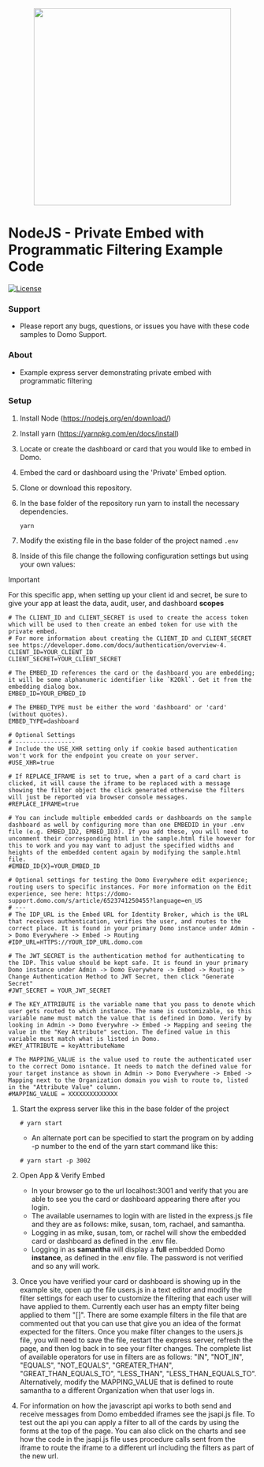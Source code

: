 <div align="center">
  <img src="https://github.com/domoinc/domo-node-sdk/blob/master/domo.png?raw=true" width="400" height="400"/>
</div>

# NodeJS - Private Embed with Programmatic Filtering Example Code
[![License](https://img.shields.io/badge/license-MIT-blue.svg?style=flat)](http://www.opensource.org/licenses/MIT)


### Support

* Please report any bugs, questions, or issues you have with these code samples to Domo Support.

### About

* Example express server demonstrating private embed with programmatic filtering

### Setup

1. Install Node (https://nodejs.org/en/download/)

1. Install yarn (https://yarnpkg.com/en/docs/install)

1. Locate or create the dashboard or card that you would like to embed in Domo.

1. Embed the card or dashboard using the 'Private' Embed option.

1. Clone or download this repository.

1. In the base folder of the repository run yarn to install the necessary dependencies.
   ```
   yarn
   ```

1. Modify the existing file in the base folder of the project named `.env`

1. Inside of this file change the following configuration settings but using your own values:
 > [!IMPORTANT]  
 > For this specific app, when setting up your client id and secret, be sure to give your app at least the data, audit, user, and dashboard **scopes**

   ```properties
   # The CLIENT_ID and CLIENT_SECRET is used to create the access token which will be used to then create an embed token for use with the private embed.
   # For more information about creating the CLIENT_ID and CLIENT_SECRET see https://developer.domo.com/docs/authentication/overview-4.  
   CLIENT_ID=YOUR_CLIENT_ID
   CLIENT_SECRET=YOUR_CLIENT_SECRET

   # The EMBED_ID references the card or the dashboard you are embedding; it will be some alphanumeric identifier like `K2Okl`. Get it from the embedding dialog box.
   EMBED_ID=YOUR_EMBED_ID

   # The EMBED_TYPE must be either the word 'dashboard' or 'card' (without quotes).  
   EMBED_TYPE=dashboard

   # Optional Settings
   # -----------------
   # Include the USE_XHR setting only if cookie based authentication won't work for the endpoint you create on your server.
   #USE_XHR=true

   # If REPLACE_IFRAME is set to true, when a part of a card chart is clicked, it will cause the iframe to be replaced with a message showing the filter object the click generated otherwise the filters will just be reported via browser console messages.
   #REPLACE_IFRAME=true

   # You can include multiple embedded cards or dashboards on the sample dashboard as well by configuring more than one EMBEDID in your .env file (e.g. EMBED_ID2, EMBED_ID3). If you add these, you will need to uncomment their corresponding html in the sample.html file however for this to work and you may want to adjust the specified widths and heights of the embedded content again by modifying the sample.html file.
   #EMBED_ID{X}=YOUR_EMBED_ID

   # Optional settings for testing the Domo Everywhere edit experience; routing users to specific instances. For more information on the Edit experience, see here: https://domo-support.domo.com/s/article/6523741250455?language=en_US
   # ---
   # The IDP_URL is the Embed URL for Identity Broker, which is the URL that receives authentication, verifies the user, and routes to the correct place. It is found in your primary Domo instance under Admin -> Domo Everywhere -> Embed -> Routing
   #IDP_URL=HTTPS://YOUR_IDP_URL.domo.com
   
   # The JWT_SECRET is the authentication method for authenticating to the IDP. This value should be kept safe. It is found in your primary Domo instance under Admin -> Domo Everywhere -> Embed -> Routing -> Change Authentication Method to JWT Secret, then click "Generate Secret"
   #JWT_SECRET = YOUR_JWT_SECRET
   
   # The KEY_ATTRIBUTE is the variable name that you pass to denote which user gets routed to which instance. The name is customizable, so this variable name must match the value that is defined in Domo. Verify by looking in Admin -> Domo Everywhre -> Embed -> Mapping and seeing the value in the "Key Attribute" section. The defined value in this variable must match what is listed in Domo.
   #KEY_ATTRIBUTE = keyAttributeName

   # The MAPPING_VALUE is the value used to route the authenticated user to the correct Domo isntance. It needs to match the defined value for your target instance as shown in Admin -> Domo Everywhere -> Embed -> Mapping next to the Organization domain you wish to route to, listed in the "Attribute Value" column. 
   #MAPPING_VALUE = XXXXXXXXXXXXXX
   ```

1. Start the express server like this in the base folder of the project
   ```
   # yarn start
   ```

    - An alternate port can be specified to start the program on by adding -p number to the end of the yarn start command like this:
      
    ```
    # yarn start -p 3002
    ```

1. Open App & Verify Embed
    - In your browser go to the url localhost:3001 and verify that you are able to see you the card or dashboard appearing there after you login.
    - The available usernames to login with are listed in the express.js file and they are as follows: mike, susan, tom, rachael, and samantha.
    - Logging in as mike, susan, tom, or rachel will show the embedded card or dashboard as defined in the .env file.
    - Logging in as **samantha** will display a **full** embedded Domo **instance**, as defined in the .env file. The password is not verified and so any will work.


1. Once you have verified your card or dashboard is showing up in the example site, open up the file users.js in a text editor and modify the filter settings for each user to customize the filtering that each user will have applied to them. Currently each user has an empty filter being applied to them "[]". There are some example filters in the file that are commented out that you can use that give you an idea of the format expected for the filters. Once you make filter changes to the users.js file, you will need to save the file, restart the express server, refresh the page, and then log back in to see your filter changes. The complete list of available operators for use in filters are as follows: "IN", "NOT_IN", "EQUALS", "NOT_EQUALS", "GREATER_THAN", "GREAT_THAN_EQUALS_TO", "LESS_THAN", "LESS_THAN_EQUALS_TO". Alternatively, modify the MAPPING_VALUE that is defined to route samantha to a different Organization when that user logs in. 

1. For information on how the javascript api works to both send and receive messages from Domo embedded iframes see the jsapi.js file. To test out the api you can apply a filter to all of the cards by using the forms at the top of the page. You can also click on the charts and see how the code in the jsapi.js file uses procedure calls sent from the iframe to route the iframe to a different url including the filters as part of the new url. 

